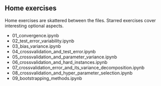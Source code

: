 ## Home exercises

Home exercises are skattered between the files. Starred exercises cover interesting optional aspects.

* 01\_convergence.ipynb
* 02\_test\_error\_variability.ipynb
* 03\_bias\_variance.ipynb
* 04\_crossvalidation\_and\_test\_error.ipynb
* 05\_crossvalidation\_and\_parameter\_variance.ipynb
* 06\_crossvalidation\_and\_hard\_instances.ipynb 
* 07\_crossvalidation\_error\_and\_its\_variance\_decomposition.ipynb 
* 08\_crossvalidation\_and\_hyper\_parameter\_selection.ipynb
* 09\_bootstrapping\_methods.ipynb
